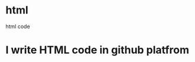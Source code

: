 # html
html code
<!DOCTYPEhtml>
<html>
<head>
<title> HTML Home</title>
<body>
<h1>I write HTML code in github platfrom </h1>
</body>
</head>
</html>

